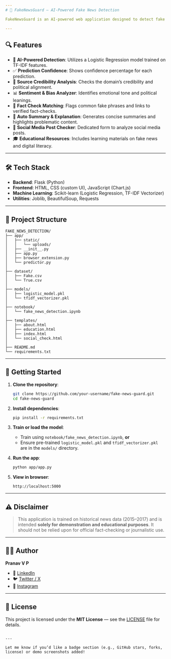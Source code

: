```yaml
---
# 📰 FakeNewsGuard — AI-Powered Fake News Detection

FakeNewsGuard is an AI-powered web application designed to detect fake news content. Users can input a news article or social media post to receive real-time predictions on whether the content is real or fake. The application also evaluates source credibility, analyzes sentiment and bias, checks for suspicious keywords, and provides summarized explanations.

---
```


## 🔍 Features

- 🧠 **AI-Powered Detection**: Utilizes a Logistic Regression model trained on TF-IDF features.
- ✅ **Prediction Confidence**: Shows confidence percentage for each prediction.
- 🔗 **Source Credibility Analysis**: Checks the domain’s credibility and political alignment.
- 📊 **Sentiment & Bias Analyzer**: Identifies emotional tone and political leanings.
- 🧾 **Fact Check Matching**: Flags common fake phrases and links to verified fact-checks.
- 📄 **Auto Summary & Explanation**: Generates concise summaries and highlights problematic content.
- 💬 **Social Media Post Checker**: Dedicated form to analyze social media posts.
- 🎓 **Educational Resources**: Includes learning materials on fake news and digital literacy.

---

## 🛠️ Tech Stack

- **Backend**: Flask (Python)
- **Frontend**: HTML, CSS (custom UI), JavaScript (Chart.js)
- **Machine Learning**: Scikit-learn (Logistic Regression, TF-IDF Vectorizer)
- **Utilities**: Joblib, BeautifulSoup, Requests

---

## 📁 Project Structure

```
FAKE_NEWS_DETECTION/
├── app/
│   ├── static/
│   │   └── uploads/
│   ├── __init__.py
│   ├── app.py
│   ├── browser_extension.py
│   └── predictor.py
│
├── dataset/
│   ├── Fake.csv
│   └── True.csv
│
├── models/
│   ├── logistic_model.pkl
│   └── tfidf_vectorizer.pkl
│
├── notebook/
│   └── fake_news_detection.ipynb
│
├── templates/
│   ├── about.html
│   ├── education.html
│   ├── index.html
│   └── social_check.html
│
├── README.md
└── requirements.txt
```

---

## 🚀 Getting Started

1. **Clone the repository**:
   ```bash
   git clone https://github.com/your-username/fake-news-guard.git
   cd fake-news-guard
   ```

2. **Install dependencies**:
   ```bash
   pip install -r requirements.txt
   ```

3. **Train or load the model**:
   - Train using `notebook/fake_news_detection.ipynb`, **or**
   - Ensure pre-trained `logistic_model.pkl` and `tfidf_vectorizer.pkl` are in the `models/` directory.

4. **Run the app**:
   ```bash
   python app/app.py
   ```

5. **View in browser**:
   ```
   http://localhost:5000
   ```

---

## ⚠️ Disclaimer

> This application is trained on historical news data (2015–2017) and is intended **solely for demonstration and educational purposes**. It should not be relied upon for official fact-checking or journalistic use.

---

## 🙋‍♂️ Author

**Pranav V P**

- 🔗 [LinkedIn](https://www.linkedin.com/in/pranav-vp-3636b825a/)
- 🐦 [Twitter / X](https://x.com/Pranav62196016)
- 📸 [Instagram](https://www.instagram.com/pranav_vp_07)

---

## 📄 License

This project is licensed under the **MIT License** — see the [LICENSE](LICENSE) file for details.
```

---

Let me know if you’d like a badge section (e.g., GitHub stars, forks, license) or demo screenshots added!
